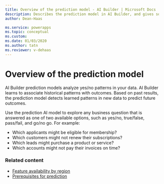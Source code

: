 ```yaml
---
title: Overview of the prediction model - AI Builder | Microsoft Docs
description: Describes the prediction model in AI Builder, and gives some examples of how you might use it.
author: Dean-Haas

ms.service: powerapps
ms.topic: conceptual
ms.custom: 
ms.date: 01/03/2020
ms.author: tatn
ms.reviewer: v-dehaas
---
```


# Overview of the prediction model

AI Builder prediction models analyze yes/no patterns in your data. AI Builder learns to associate historical patterns with outcomes. Based on past results, the prediction model detects learned patterns in new data to predict future outcomes.

Use the prediction AI model to explore any business question that is answered as one of two available options, such as yes/no, true/false, pass/fail, and go/no go. For example:

- Which applicants might be eligible for membership?
- Which customers might not renew their subscriptions?
- Which leads might purchase a product or service?
- Which accounts might not pay their invoices on time?

### Related content

- [Feature availability by region](availability-region.md)
- [Prerequisites for prediction](prediction-prereq.md)
